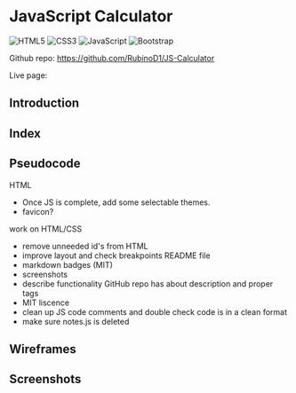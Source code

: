 # JavaScript Calculator

![HTML5](https://img.shields.io/badge/html5-%23E34F26.svg?style=for-the-badge&logo=html5&logoColor=white) ![CSS3](https://img.shields.io/badge/css3-%231572B6.svg?style=for-the-badge&logo=css3&logoColor=white)  	![JavaScript](https://img.shields.io/badge/javascript-%23323330.svg?style=for-the-badge&logo=javascript&logoColor=%23F7DF1E)  	![Bootstrap](https://img.shields.io/badge/bootstrap-%238511FA.svg?style=for-the-badge&logo=bootstrap&logoColor=white) 



Github repo: https://github.com/RubinoD1/JS-Calculator

Live page: 

## Introduction

## Index

## Pseudocode 

HTML 
- Once JS is complete, add some selectable themes. 
- favicon?

work on HTML/CSS 
- remove unneeded id's from HTML 
- improve layout and check breakpoints
README file 
- markdown badges (MIT)
- screenshots 
- describe functionality 
GitHub repo has about description and proper tags
- MIT liscence
- clean up JS code comments and double check code is in a clean format
- make sure notes.js is deleted 


## Wireframes 


## Screenshots